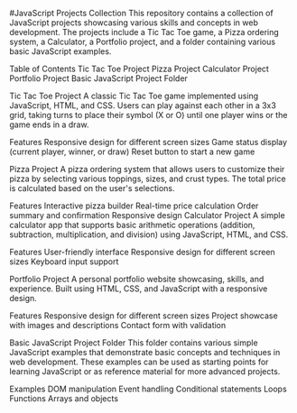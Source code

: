 #JavaScript Projects Collection
This repository contains a collection of JavaScript projects showcasing various skills and concepts in web development. The projects include a Tic Tac Toe game, a Pizza ordering system, a Calculator, a Portfolio project, and a folder containing various basic JavaScript examples.

Table of Contents
Tic Tac Toe Project
Pizza Project
Calculator Project
Portfolio Project
Basic JavaScript Project Folder

Tic Tac Toe Project
A classic Tic Tac Toe game implemented using JavaScript, HTML, and CSS. Users can play against each other in a 3x3 grid, taking turns to place their symbol (X or O) until one player wins or the game ends in a draw.

Features
Responsive design for different screen sizes
Game status display (current player, winner, or draw)
Reset button to start a new game

Pizza Project
A pizza ordering system that allows users to customize their pizza by selecting various toppings, sizes, and crust types. The total price is calculated based on the user's selections.

Features
Interactive pizza builder
Real-time price calculation
Order summary and confirmation
Responsive design
Calculator Project
A simple calculator app that supports basic arithmetic operations (addition, subtraction, multiplication, and division) using JavaScript, HTML, and CSS.

Features
User-friendly interface
Responsive design for different screen sizes
Keyboard input support

Portfolio Project
A personal portfolio website showcasing, skills, and experience. Built using HTML, CSS, and JavaScript with a responsive design.

Features
Responsive design for different screen sizes
Project showcase with images and descriptions
Contact form with validation

Basic JavaScript Project Folder
This folder contains various simple JavaScript examples that demonstrate basic concepts and techniques in web development. These examples can be used as starting points for learning JavaScript or as reference material for more advanced projects.

Examples
DOM manipulation
Event handling
Conditional statements
Loops
Functions
Arrays and objects
